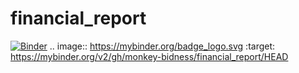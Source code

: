 # financial_report

[![Binder](https://mybinder.org/badge_logo.svg)](https://mybinder.org/v2/gh/monkey-bidness/financial_report/HEAD)
.. image:: https://mybinder.org/badge_logo.svg
 :target: https://mybinder.org/v2/gh/monkey-bidness/financial_report/HEAD
